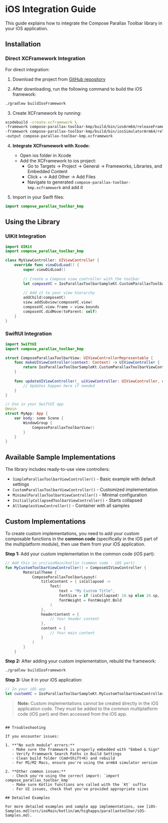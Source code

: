# iOS Integration Guide

This guide explains how to integrate the Compose Parallax Toolbar library in your iOS application.

## Installation

### Direct XCFramework Integration

For direct integration:

1. Download the project
   from [GitHub repository](https://github.com/haykarustamyan/ComposeParallaxToolbar)

2. After downloading, run the following command to build the iOS framework:

```bash
./gradlew buildIosFramework
```

3. Create XCFramework by running:

```bash
xcodebuild -create-xcframework \
-framework compose-parallax-toolbar-kmp/build/bin/iosArm64/releaseFramework/compose_parallax_toolbar_kmp.framework \
-framework compose-parallax-toolbar-kmp/build/bin/iosSimulatorArm64/releaseFramework/compose_parallax_toolbar_kmp.framework \
-output compose-parallax-toolbar-kmp.xcframework
```

4. **Integrate XCFramework with Xcode:**
    - Open ios folder in Xcode
    - Add the XCFramework to ios project:
        - Go to Targets → Project → General → Frameworks, Libraries, and Embedded Content
        - Click + → Add Other → Add Files
        - Navigate to generated `compose-parallax-toolbar-kmp.xcframework` and add it

5. Import in your Swift files:

```swift
import compose_parallax_toolbar_kmp
```

## Using the Library

### UIKit Integration

```swift
import UIKit
import compose_parallax_toolbar_kmp

class MyViewController: UIViewController {
    override func viewDidLoad() {
        super.viewDidLoad()
        
        // Create a Compose view controller with the toolbar
        let composeVC = IosParallaxToolbarSampleKt.CustomParallaxToolbarViewController()
        
        // Add it to your view hierarchy
        addChild(composeVC)
        view.addSubview(composeVC.view)
        composeVC.view.frame = view.bounds
        composeVC.didMove(toParent: self)
    }
}
```

### SwiftUI Integration

```swift
import SwiftUI
import compose_parallax_toolbar_kmp

struct ComposeParallaxToolbarView: UIViewControllerRepresentable {
    func makeUIViewController(context: Context) -> UIViewController {
        return IosParallaxToolbarSampleKt.CustomParallaxToolbarViewController()
    }
    
    func updateUIViewController(_ uiViewController: UIViewController, context: Context) {
        // Updates happen here if needed
    }
}

// Use in your SwiftUI app
@main
struct MyApp: App {
    var body: some Scene {
        WindowGroup {
            ComposeParallaxToolbarView()
        }
    }
}
```

## Available Sample Implementations

The library includes ready-to-use view controllers:

- `SimpleParallaxToolbarViewController()` - Basic example with default settings
- `CustomParallaxToolbarViewController()` - Customized implementation
- `MinimalParallaxToolbarViewController()` - Minimal configuration
- `InitiallyCollapsedToolbarViewController()` - Starts collapsed
- `AllSamplesViewController()` - Container with all samples

## Custom Implementations

To create custom implementations, you need to add your custom composable functions in the **common
code** (specifically in the iOS part of the multiplatform module), then use them from your iOS
application.

**Step 1:** Add your custom implementation in the common code (iOS part):

```kotlin
// Add this in src/iosMain/kotlin (common code - iOS part)
fun MyCustomToolbarViewController() = ComposeUIViewController {
        MaterialTheme {
            ComposeParallaxToolbarLayout(
                titleContent = { isCollapsed ->
                    Text(
                        text = "My Custom Title",
                        fontSize = if (isCollapsed) 18.sp else 24.sp,
                        fontWeight = FontWeight.Bold
                    )
                },
                headerContent = {
                    // Your header content
                },
                content = {
                    // Your main content
                }
            )
        }
    }
```

**Step 2:** After adding your custom implementation, rebuild the framework:

```bash
./gradlew buildIosFramework
```

**Step 3:** Use it in your iOS application:

```swift
// In your iOS app
let customVC = IosParallaxToolbarSampleKt.MyCustomToolbarViewController()
```

> **Note:** Custom implementations cannot be created directly in the iOS application code. They must
> be added to the common multiplatform code (iOS part) and then accessed from the iOS app.

```

## Troubleshooting

If you encounter issues:

1. **"No such module" errors:**
   - Make sure the framework is properly embedded with "Embed & Sign"
   - Verify Framework Search Paths in Build Settings
   - Clean build folder (Cmd+Shift+K) and rebuild
   - For M1/M2 Macs, ensure you're using the arm64 simulator version

2. **Other common issues:**
   - Check you're using the correct import: `import compose_parallax_toolbar_kmp`
   - Make sure Kotlin functions are called with the `Kt` suffix
   - For UI issues, check that you've provided appropriate sizes

## Detailed Examples

For more detailed examples and sample app implementations, see [iOS-Samples.md](src/iosMain/kotlin/am/highapps/parallaxtoolbar/iOS-Samples.md).